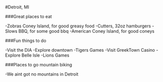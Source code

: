 #Detroit, MI


###Great places to eat

-Zobras Coney Island, for good greasy food
-Cutters, 32oz hamburgers
-Slows BBQ, for some good bbq
-American Coney Island, for good coneys

###Fun things to do

-Visit the DIA
-Explore downtown
-Tigers Games
-Visit GreekTown Casino
-Explore Belle Isle
-Lions Games


###Places to go mountain biking

-We aint got no mountains in Detroit


